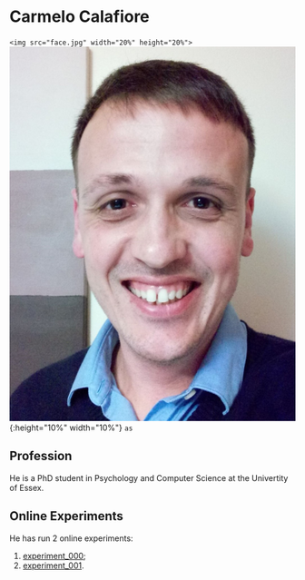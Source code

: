 # Carmelo Calafiore

`<img src="face.jpg" width="20%" height="20%">`
![Picture](face.jpg){:height="10%" width="10%"}
`as`

## Profession
He is a PhD student in Psychology and Computer Science at the Univertity of Essex.

## Online Experiments
He has run 2 online experiments:
1. [experiment_000](https://ccalafiore.github.io/action_recognition/experiments/experiment_000/jspsych-animation_CC.html);
2. [experiment_001](https://ccalafiore.github.io/action_recognition/experiments/experiment_001/run_no_random_movements.html).
